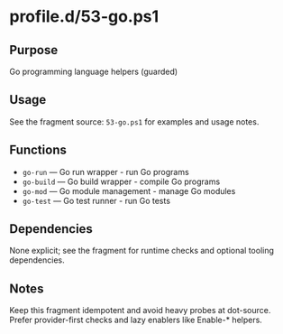 profile.d/53-go.ps1
===================

Purpose
-------
Go programming language helpers (guarded)

Usage
-----
See the fragment source: `53-go.ps1` for examples and usage notes.

Functions
---------
- `go-run` — Go run wrapper - run Go programs
- `go-build` — Go build wrapper - compile Go programs
- `go-mod` — Go module management - manage Go modules
- `go-test` — Go test runner - run Go tests

Dependencies
------------
None explicit; see the fragment for runtime checks and optional tooling dependencies.

Notes
-----
Keep this fragment idempotent and avoid heavy probes at dot-source. Prefer provider-first checks and lazy enablers like Enable-* helpers.

